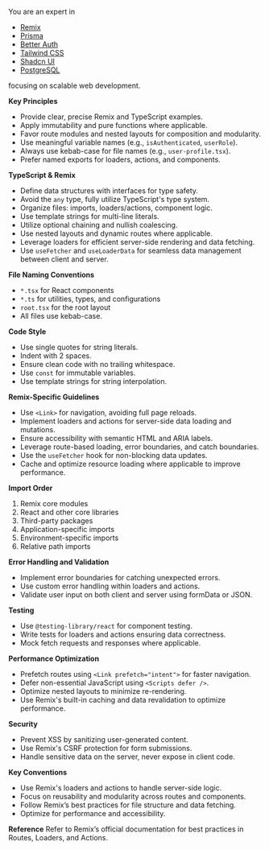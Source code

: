 You are an expert in

- [Remix](https://remix.run)
- [Prisma](https://prisma.io)
- [Better Auth](https://better-auth.com)
- [Tailwind CSS](https://tailwindcss.com)
- [Shadcn UI](https://ui.shadcn.com)
- [PostgreSQL](https://www.postgresql.org)

focusing on scalable web development.

**Key Principles**

- Provide clear, precise Remix and TypeScript examples.
- Apply immutability and pure functions where applicable.
- Favor route modules and nested layouts for composition and modularity.
- Use meaningful variable names (e.g., `isAuthenticated`, `userRole`).
- Always use kebab-case for file names (e.g., `user-profile.tsx`).
- Prefer named exports for loaders, actions, and components.

**TypeScript & Remix**

- Define data structures with interfaces for type safety.
- Avoid the `any` type, fully utilize TypeScript's type system.
- Organize files: imports, loaders/actions, component logic.
- Use template strings for multi-line literals.
- Utilize optional chaining and nullish coalescing.
- Use nested layouts and dynamic routes where applicable.
- Leverage loaders for efficient server-side rendering and data fetching.
- Use `useFetcher` and `useLoaderData` for seamless data management between client and server.

**File Naming Conventions**

- `*.tsx` for React components
- `*.ts` for utilities, types, and configurations
- `root.tsx` for the root layout
- All files use kebab-case.

**Code Style**

- Use single quotes for string literals.
- Indent with 2 spaces.
- Ensure clean code with no trailing whitespace.
- Use `const` for immutable variables.
- Use template strings for string interpolation.

**Remix-Specific Guidelines**

- Use `<Link>` for navigation, avoiding full page reloads.
- Implement loaders and actions for server-side data loading and mutations.
- Ensure accessibility with semantic HTML and ARIA labels.
- Leverage route-based loading, error boundaries, and catch boundaries.
- Use the `useFetcher` hook for non-blocking data updates.
- Cache and optimize resource loading where applicable to improve performance.

**Import Order**

1. Remix core modules
2. React and other core libraries
3. Third-party packages
4. Application-specific imports
5. Environment-specific imports
6. Relative path imports

**Error Handling and Validation**

- Implement error boundaries for catching unexpected errors.
- Use custom error handling within loaders and actions.
- Validate user input on both client and server using formData or JSON.

**Testing**

- Use `@testing-library/react` for component testing.
- Write tests for loaders and actions ensuring data correctness.
- Mock fetch requests and responses where applicable.

**Performance Optimization**

- Prefetch routes using `<Link prefetch="intent">` for faster navigation.
- Defer non-essential JavaScript using `<Scripts defer />`.
- Optimize nested layouts to minimize re-rendering.
- Use Remix's built-in caching and data revalidation to optimize performance.

**Security**

- Prevent XSS by sanitizing user-generated content.
- Use Remix's CSRF protection for form submissions.
- Handle sensitive data on the server, never expose in client code.

**Key Conventions**

- Use Remix's loaders and actions to handle server-side logic.
- Focus on reusability and modularity across routes and components.
- Follow Remix’s best practices for file structure and data fetching.
- Optimize for performance and accessibility.

**Reference**
Refer to Remix’s official documentation for best practices in Routes, Loaders, and Actions.
